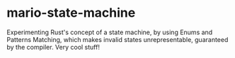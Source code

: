 # mario-state-machine

Experimenting Rust's concept of a state machine, by using Enums and Patterns Matching, which makes invalid states unrepresentable, guaranteed by the compiler. Very cool stuff!
